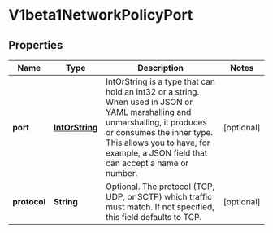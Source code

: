 

# V1beta1NetworkPolicyPort

## Properties

Name | Type | Description | Notes
------------ | ------------- | ------------- | -------------
**port** | [**IntOrString**](IntOrString.md) | IntOrString is a type that can hold an int32 or a string.  When used in JSON or YAML marshalling and unmarshalling, it produces or consumes the inner type.  This allows you to have, for example, a JSON field that can accept a name or number. |  [optional]
**protocol** | **String** | Optional.  The protocol (TCP, UDP, or SCTP) which traffic must match. If not specified, this field defaults to TCP. |  [optional]



